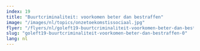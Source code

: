 ```yaml
---
index: 19
title: "Buurtcriminaliteit: voorkomen beter dan bestraffen"
image: "/images/nl/topics/onzetoekomstissociaal.jpg"
flyer: "/flyers/nl/goleft19-buurtcriminaliteit-voorkomen-beter-dan-bestraffen-0.pdf"
slug: "goleft19-buurtcriminaliteit-voorkomen-beter-dan-bestraffen-0"
lang: nl
---
```

